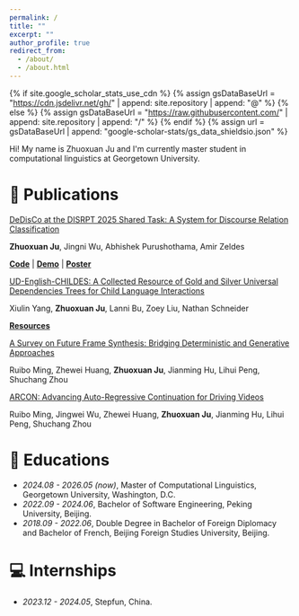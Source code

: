 ```yaml
---
permalink: /
title: ""
excerpt: ""
author_profile: true
redirect_from: 
  - /about/
  - /about.html
---
```


{% if site.google_scholar_stats_use_cdn %}
{% assign gsDataBaseUrl = "https://cdn.jsdelivr.net/gh/" | append: site.repository | append: "@" %}
{% else %}
{% assign gsDataBaseUrl = "https://raw.githubusercontent.com/" | append: site.repository | append: "/" %}
{% endif %}
{% assign url = gsDataBaseUrl | append: "google-scholar-stats/gs_data_shieldsio.json" %}

<span class='anchor' id='about-me'>
Hi! My name is Zhuoxuan Ju and I'm currently master student in computational linguistics at Georgetown University.
</span>

# 📝 Publications 
<div class='paper-box-text' markdown="1">

[DeDisCo at the DISRPT 2025 Shared Task: A System for Discourse Relation Classification](https://arxiv.org/abs/2509.11498)

**Zhuoxuan Ju**, Jingni Wu, Abhishek Purushothama, Amir Zeldes

[**Code**](https://github.com/gucorpling/disrpt25-task) | [**Demo**](https://huggingface.co/spaces/JuNymphea/DeDisCo) | [**Poster**](https://github.com/JuNymphea/JuNymphea.github.io/blob/main/images/DeDisCo_Poster.pdf)
</div>

<div class='paper-box-text' markdown="1">

[UD-English-CHILDES: A Collected Resource of Gold and Silver Universal Dependencies Trees for Child Language Interactions](https://aclanthology.org/2025.udw-1.6/)

Xiulin Yang, **Zhuoxuan Ju**, Lanni Bu, Zoey Liu, Nathan Schneider

[**Resources**](https://github.com/UniversalDependencies/UD_English-CHILDES.git)
</div>

<div class='paper-box-text' markdown="1">

[A Survey on Future Frame Synthesis: Bridging Deterministic and Generative Approaches](https://arxiv.org/abs/2401.14718)

Ruibo Ming, Zhewei Huang, **Zhuoxuan Ju**, Jianming Hu, Lihui Peng, Shuchang Zhou

</div>

<div class='paper-box-text' markdown="1">

[ARCON: Advancing Auto-Regressive Continuation for Driving Videos](https://arxiv.org/abs/2412.03758)

Ruibo Ming, Jingwei Wu, Zhewei Huang, **Zhuoxuan Ju**, Jianming Hu, Lihui Peng, Shuchang Zhou

</div>

# 📖 Educations
- *2024.08 - 2026.05 (now)*, Master of Computational Linguistics, Georgetown University, Washington, D.C.
- *2022.09 - 2024.06*, Bachelor of Software Engineering, Peking University, Beijing.
- *2018.09 - 2022.06*, Double Degree in Bachelor of Foreign Diplomacy and Bachelor of French, Beijing Foreign Studies University, Beijing.

# 💻 Internships
- *2023.12 - 2024.05*, Stepfun, China.
